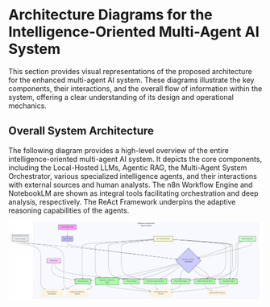 # Architecture Diagrams for the Intelligence-Oriented Multi-Agent AI System

This section provides visual representations of the proposed architecture for the enhanced multi-agent AI system. These diagrams illustrate the key components, their interactions, and the overall flow of information within the system, offering a clear understanding of its design and operational mechanics.

## Overall System Architecture

The following diagram provides a high-level overview of the entire intelligence-oriented multi-agent AI system. It depicts the core components, including the Local-Hosted LLMs, Agentic RAG, the Multi-Agent System Orchestrator, various specialized intelligence agents, and their interactions with external sources and human analysts. The n8n Workflow Engine and NotebookLM are shown as integral tools facilitating orchestration and deep analysis, respectively. The ReAct Framework underpins the adaptive reasoning capabilities of the agents.

![Overall System Architecture Diagram](system_architecture.png)



